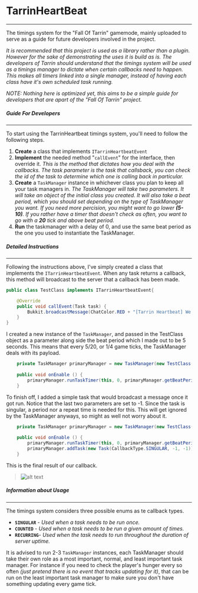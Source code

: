 # TarrinHeartBeat
---
The timings system for the "Fall Of Tarrin" gamemode, mainly uploaded to serve as a guide for future developers involved in the project.

_It is recommended that this project is used as a library rather than a plugin. However for the sake of demonstrating the uses it is build as is. The developers of Tarrin should understand that the timings system will be used as a timings manager to dictate when certain callbacks need to happen. This makes all timers linked into a single manager, instead of having each class have it's own scheduled task running._

_NOTE: Nothing here is optimized yet, this aims to be a simple guide for developers that are apart of the "Fall Of Tarrin" project._

##### Guide For Developers
---
 To start using the TarrinHeartbeat timings system, you'll need to follow the following steps.
 1. **Create** a class that implements `ITarrinHeartbeatEvent`
 2. **Implement** the needed method "`callEvent`" for the interface, then override it.
    _This is the method that dictates how you deal with the callbacks. The task parameter is the task that callsback, you       can check the id of the task to determine which one is calling back in particular._
 3. **Create** a `TaskManager` instance in whichever class you plan to keep all your task managers in.
    _The TaskManager will take two parameters. It will take an object of the initial class you created. It will also take a      beat period, which you should set depending on the type of TaskManager you want. If you need more percision,  you might      want to go lower **(5-10)**. If you rather have a timer that doesn't check as often, you want to go with a **20** tick      and above beat period._
 4. **Run** the taskmanager with a delay of 0, and use the same beat period as the one you used to instantiate the TaskManager.

##### Detailed Instructions
---

Following the instructions above, I've simply created a class that implements the `ITarrinHeartbeatEvent`. When any task returns a callback, this method will broadcast to the server that a callback has been made.

```java
public class TestClass implements ITarrinHeartbeatEvent{

    @Override
    public void callEvent(Task task) {
        Bukkit.broadcastMessage(ChatColor.RED + "[Tarrin Heartbeat] We received a task callback!");
    }
}
```

I created a new instance of the `TaskManager`, and passed in the TestClass object as a parameter along side the beat period which I made out to be 5 seconds. This means that every 5/20, or 1/4 game ticks, the TaskManager deals with its payload.

```java
    private TaskManager primaryManager = new TaskManager(new TestClass(), 5);
    
    public void onEnable () {
        primaryManager.runTaskTimer(this, 0, primaryManager.getBeatPeriod());
    }
```

To finish off, I added a simple task that would broadcast a message once it got run. Notice that the last two parameters are set to -1. Since the task is singular, a period nor a repeat time is needed for this. This will get ignored by the TaskManager anyways, so might as well not worry about it.

```java
    private TaskManager primaryManager = new TaskManager(new TestClass(), 5);
    
    public void onEnable () {
        primaryManager.runTaskTimer(this, 0, primaryManager.getBeatPeriod());
        primaryManager.addTask(new Task(CallbackType.SINGULAR, -1, -1));
    }
```

This is the final result of our callback.
>![alt text](http://i.imgur.com/IO6fY5Y.png "Logo Title Text 1")


##### Information about Usage
---

The timings system considers three possible enums as te callback types.
* **`SINGULAR`** - _Used when a task needs to be run once._
* **`COUNTED`**  - _Used when a task needs to be run a given amount of times._
* **`RECURRING`**- _Used when the task needs to run throughout the duration of server uptime._

It is advised to run 2-3 `TaskManager` instances, each TaskManager should take their own role as a most important, normal, and least important task manager. For instance if you need to check the player's hunger every so often _(just pretend there is no event that tracks updating for it)_, that can be run on the least important task manager to make sure you don't have something updating every game tick.

